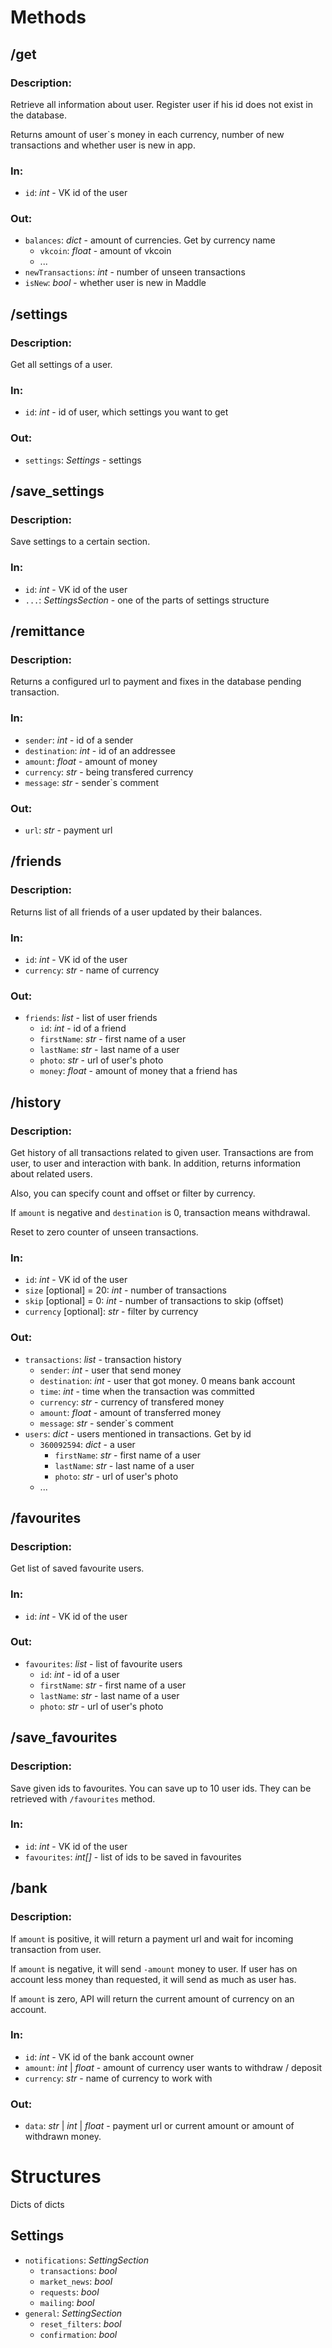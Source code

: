 # Methods

## /get
### Description:
Retrieve all information about user. Register user if his id does not exist in the database.

Returns amount of user\`s money in each currency, number of new transactions and whether user is new in app.
### In:
- `id`: *int* - VK id of the user
### Out:
- `balances`: *dict* - amount of currencies. Get by currency name
    - `vkcoin`: *float* - amount of vkcoin 
    - ...
- `newTransactions`: *int* - number of unseen transactions
- `isNew`: *bool* - whether user is new in Maddle


## /settings
### Description:
Get all settings of a user.
### In:
- `id`: *int* - id of user, which settings you want to get
### Out:
- `settings`: *Settings* - settings 


## /save_settings
### Description:
Save settings to a certain section.
### In:
- `id`: *int* - VK id of the user
- `...`: *SettingsSection* - one of the parts of settings structure


## /remittance
### Description:
Returns a configured url to payment and fixes in the database pending transaction.
### In:
- `sender`: *int* - id of a sender
- `destination`: *int* - id of an addressee
- `amount`: *float* - amount of money
- `currency`: *str* - being transfered currency
- `message`: *str* - sender\`s comment
### Out:
- `url`: *str* - payment url


## /friends
### Description:
Returns list of all friends of a user updated by their balances.
### In:
- `id`: *int* - VK id of the user
- `currency`: *str* - name of currency
### Out:
- `friends`: *list* - list of user friends
    - `id`: *int* - id of a friend
    - `firstName`: *str* - first name of a user
    - `lastName`: *str* - last name of a user
    - `photo`: *str* - url of user's photo
    - `money`: *float* - amount of money that a friend has
    

## /history
### Description:
Get history of all transactions related to given user. Transactions are from user, to user and interaction with bank. In addition, returns information about related users.

Also, you can specify count and offset or filter by currency.  

If `amount` is negative and `destination` is 0, transaction means withdrawal.

Reset to zero counter of unseen transactions.
### In:
- `id`: *int* - VK id of the user
- `size` [optional] = 20: *int* - number of transactions
- `skip` [optional] = 0: *int* - number of transactions to skip (offset)
- `currency` [optional]: *str* - filter by currency
### Out:
- `transactions`: *list* - transaction history
    - `sender`: *int* - user that send money
    - `destination`: *int* - user that got money. 0 means bank account
    - `time`: *int* - time when the transaction was committed
    - `currency`: *str* - currency of transfered money
    - `amount`: *float* - amount of transferred money
    - `message`: *str* - sender\`s comment
- `users`: *dict* - users mentioned in transactions. Get by id
    - `360092594`: *dict* - a user
        - `firstName`: *str* - first name of a user
        - `lastName`: *str* - last name of a user
        - `photo`: *str* - url of user's photo
    - ...


## /favourites
### Description:
Get list of saved favourite users.
### In:
- `id`: *int* - VK id of the user
### Out:
- `favourites`: *list* - list of favourite users
    - `id`: *int* - id of a user
    - `firstName`: *str* - first name of a user
    - `lastName`: *str* - last name of a user
    - `photo`: *str* - url of user's photo


## /save_favourites
### Description:
Save given ids to favourites. You can save up to 10 user ids. They can be retrieved with `/favourites` method.
### In:
- `id`: *int* - VK id of the user
- `favourites`: *int[]* - list of ids to be saved in favourites


## /bank
### Description:
If `amount` is positive, it will return a payment url and wait for incoming transaction from user.

If `amount` is negative, it will send `-amount` money to user. If user has on account less money than requested, it will send as much as user has.

If `amount` is zero, API will return the current amount of currency on an account.
### In:
- `id`: *int* - VK id of the bank account owner
- `amount`: *int* | *float* - amount of currency user wants to withdraw / deposit
- `currency`: *str* - name of currency to work with
### Out:
- `data`: *str* | *int* | *float* - payment url or current amount or amount of withdrawn money.



# Structures
Dicts of dicts

## Settings

- `notifications`: *SettingSection*
    - `transactions`: *bool*
    - `market_news`: *bool*
    - `requests`: *bool*
    - `mailing`: *bool*
- `general`: *SettingSection*
    - `reset_filters`: *bool*
    - `confirmation`: *bool*
